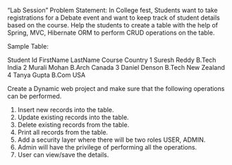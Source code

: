 “Lab Session”
Problem Statement: 
In College fest, Students want to take registrations for a Debate event and want to keep track of student details based on the course. Help the students to create a table with the help of Spring, MVC, Hibernate ORM to perform CRUD operations on the table.

Sample Table: 

Student Id	FirstName	LastName	Course	Country
1	Suresh	Reddy	B.Tech	India
2	Murali	Mohan	B.Arch	Canada
3	Daniel	Denson	B.Tech	New Zealand
4	Tanya	Gupta	B.Com	USA

Create a Dynamic web project and make sure that the following operations can be performed.

1.	Insert new records into the table.
2.	Update existing records into the table.
3.	Delete existing records from the table.
4.	Print all records from the table.
5.	Add a security layer where there will be two roles USER, ADMIN.
6.	Admin will have the privilege of performing all the operations.
7.	User can view/save the details.

